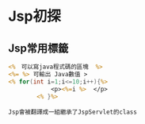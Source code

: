 # Jsp初探
## Jsp常用標籤
```jsp
<%　可以寫java程式碼的區塊  %>
<%= %> 可輸出 Java數值 >
<% for(int i=1;i<=10;i++){%>
			<p><%=i %>  </p>
		<% }%>
```
`Jsp會被翻譯成一組繼承了JspServlet的class` 